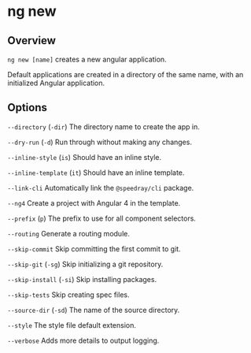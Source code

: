 <!-- Links in /docs/documentation should NOT have `.md` at the end, because they end up in our wiki at release. -->

# ng new

## Overview
`ng new [name]` creates a new angular application.

Default applications are created in a directory of the same name, with an initialized Angular application.

## Options
`--directory` (`-dir`) The directory name to create the app in.

`--dry-run` (`-d`) Run through without making any changes.

`--inline-style` (`is`) Should have an inline style.

`--inline-template` (`it`) Should have an inline template.

`--link-cli` Automatically link the `@speedray/cli` package.

`--ng4` Create a project with Angular 4 in the template.

`--prefix` (`p`) The prefix to use for all component selectors.

`--routing` Generate a routing module.

`--skip-commit` Skip committing the first commit to git.

`--skip-git` (`-sg`) Skip initializing a git repository.

`--skip-install` (`-si`) Skip installing packages.

`--skip-tests` Skip creating spec files.

`--source-dir` (`-sd`) The name of the source directory.

`--style` The style file default extension.

`--verbose` Adds more details to output logging.